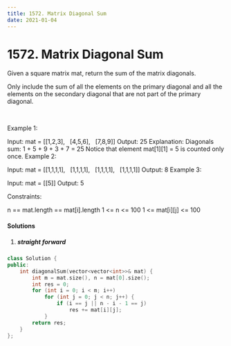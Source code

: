 ```yaml
---
title: 1572. Matrix Diagonal Sum
date: 2021-01-04
---
```

# 1572. Matrix Diagonal Sum
Given a square matrix mat, return the sum of the matrix diagonals.

Only include the sum of all the elements on the primary diagonal and all the elements on the secondary diagonal that are not part of the primary diagonal.

 

Example 1:


Input: mat = [[1,2,3],
              [4,5,6],
              [7,8,9]]
Output: 25
Explanation: Diagonals sum: 1 + 5 + 9 + 3 + 7 = 25
Notice that element mat[1][1] = 5 is counted only once.
Example 2:

Input: mat = [[1,1,1,1],
              [1,1,1,1],
              [1,1,1,1],
              [1,1,1,1]]
Output: 8
Example 3:

Input: mat = [[5]]
Output: 5
 

Constraints:

n == mat.length == mat[i].length
1 <= n <= 100
1 <= mat[i][j] <= 100


#### Solutions

1. ##### straight forward

```cpp
class Solution {
public:
    int diagonalSum(vector<vector<int>>& mat) {
        int m = mat.size(), n = mat[0].size();
        int res = 0;
        for (int i = 0; i < m; i++)
            for (int j = 0; j < n; j++) {
                if (i == j || n - i - 1 == j)
                    res += mat[i][j];
            }
        return res;
    }
};
```